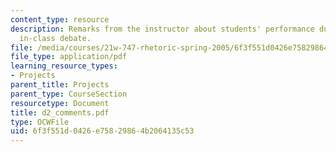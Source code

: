 ```yaml
---
content_type: resource
description: Remarks from the instructor about students' performance during the second
  in-class debate.
file: /media/courses/21w-747-rhetoric-spring-2005/6f3f551d0426e75829864b2064135c53_d2_comments.pdf
file_type: application/pdf
learning_resource_types:
- Projects
parent_title: Projects
parent_type: CourseSection
resourcetype: Document
title: d2_comments.pdf
type: OCWFile
uid: 6f3f551d-0426-e758-2986-4b2064135c53
---
```

